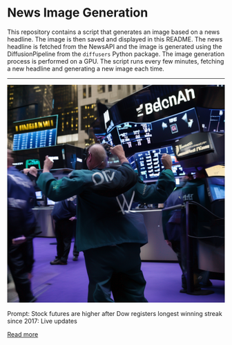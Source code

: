 # News Image Generation
This repository contains a script that generates an image based on a news headline. The image is then saved and displayed in this README.
The news headline is fetched from the NewsAPI and the image is generated using the DiffusionPipeline from the `diffusers` Python package. The image generation process is performed on a GPU.
The script runs every few minutes, fetching a new headline and generating a new image each time.

---

![Generated Image](image.png)

Prompt: Stock futures are higher after Dow registers longest winning streak since 2017: Live updates

[Read more](https://www.cnbc.com/2023/07/20/stock-market-today-live-updates.html)